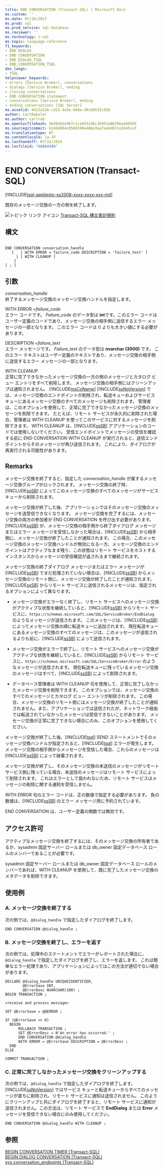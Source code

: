 ```yaml
---
title: END CONVERSATION (Transact-SQL) | Microsoft Docs
ms.custom: ''
ms.date: 07/26/2017
ms.prod: sql
ms.prod_service: sql-database
ms.reviewer: ''
ms.technology: t-sql
ms.topic: language-reference
f1_keywords:
- END DIALOG
- END CONVERSATION
- END_DIALOG_TSQL
- END_CONVERSATION_TSQL
dev_langs:
- TSQL
helpviewer_keywords:
- errors [Service Broker], conversations
- dialogs [Service Broker], ending
- closing conversations
- END CONVERSATION statement
- conversations [Service Broker], ending
- ending conversations [SQL Server]
ms.assetid: 4415a126-cd22-4a5e-b84a-d8c68515c83b
author: CarlRabeler
ms.author: carlrab
ms.openlocfilehash: 5bd9dd2e967c1ce6551dbc3b952a8bf8baa09585
ms.sourcegitcommit: b2464064c0566590e486a3aafae6d67ce2645cef
ms.translationtype: HT
ms.contentlocale: ja-JP
ms.lasthandoff: 07/15/2019
ms.locfileid: "68084490"
---
```

# <a name="end-conversation-transact-sql"></a>END CONVERSATION (Transact-SQL)
[!INCLUDE[tsql-appliesto-ss2008-xxxx-xxxx-xxx-md](../../includes/tsql-appliesto-ss2008-xxxx-xxxx-xxx-md.md)]

  既存のメッセージ交換の一方の側を終了します。  
  
 ![トピック リンク アイコン](../../database-engine/configure-windows/media/topic-link.gif "トピック リンク アイコン") [Transact-SQL 構文表記規則](../../t-sql/language-elements/transact-sql-syntax-conventions-transact-sql.md)  
  
## <a name="syntax"></a>構文  
  
```  
  
END CONVERSATION conversation_handle  
   [   [ WITH ERROR = failure_code DESCRIPTION = 'failure_text' ]  
     | [ WITH CLEANUP ]  
    ]  
[ ; ]  
```  
  
## <a name="arguments"></a>引数  
 *conversation_handle*  
 終了するメッセージ交換のメッセージ交換ハンドルを指定します。  
  
 WITH ERROR =*failure_code*  
 エラー コードです。 *Failure_code* のデータ型は **int**です。このエラー コードはユーザー定義のコードであり、メッセージ交換の相手側に送信するエラー メッセージの一部となります。 このエラー コードは 0 よりも大きい値にする必要があります。  
  
 DESCRIPTION =*failure_text*  
 エラー メッセージです。 *Failure_text* のデータ型は **nvarchar (3000)** です。 このエラー テキストはユーザー定義のテキストであり、メッセージ交換の相手側に送信するエラー メッセージの一部となります。  
  
 WITH CLEANUP  
 正常に完了できなかったメッセージ交換の一方の側のメッセージとカタログ ビュー エントリをすべて削除します。 メッセージ交換の相手側にはクリーンアップは通知されません。 [!INCLUDE[msCoName](../../includes/msconame-md.md)] [!INCLUDE[ssNoVersion](../../includes/ssnoversion-md.md)] では、メッセージ交換のエンドポイントが削除され、転送キューおよびサービス キューにあるメッセージ交換のすべてのメッセージも削除されます。 管理者は、このオプションを使用して、正常に完了できなかったメッセージ交換のメッセージを削除できます。 たとえば、リモート サービスが永久的に削除された場合、管理者は WITH CLEANUP を使ってこのサービスに対するメッセージを削除できます。 WITH CLEANUP は、[!INCLUDE[ssSB](../../includes/sssb-md.md)] アプリケーションのコードでは使用しないでください。 受信エンドポイントでメッセージの受信を確認する前に END CONVERSATION WITH CLEANUP が実行されると、送信エンドポイントからそのメッセージが再び送信されます。 これにより、ダイアログが再実行される可能性があります。  
  
## <a name="remarks"></a>Remarks  
 メッセージ交換を終了すると、指定した *conversation_handle* が属するメッセージ交換グループがロックされます。 メッセージ交換の終了時、[!INCLUDE[ssSB](../../includes/sssb-md.md)] によってこのメッセージ交換のすべてのメッセージがサービス キューから削除されます。  
  
 メッセージ交換が終了した後、アプリケーションではそのメッセージ交換のメッセージを送受信できなくなります。 メッセージ交換を完了するには、メッセージ交換の両方の参加者が END CONVERSATION を呼び出す必要があります。 [!INCLUDE[ssSB](../../includes/sssb-md.md)] が、メッセージ交換の相手側から終了ダイアログ メッセージまたはエラー メッセージを受信しなかった場合は、[!INCLUDE[ssSB](../../includes/sssb-md.md)] から相手側に、メッセージ交換が終了したことが通知されます。 この場合、このメッセージ交換のメッセージ交換ハンドルが無効になる一方、メッセージ交換のエンドポイントはアクティブなまま残り、この状態はリモート サービスをホストするインスタンスからメッセージの受信確認が返されるまで継続されます。  
  
 メッセージ交換の終了ダイアログ メッセージまたはエラー メッセージが [!INCLUDE[ssSB](../../includes/sssb-md.md)] でまだ処理されていない場合は、[!INCLUDE[ssSB](../../includes/sssb-md.md)] からメッセージ交換のリモート側に、メッセージ交換が終了したことが通知されます。 [!INCLUDE[ssSB](../../includes/sssb-md.md)] からリモート サービスに送信されるメッセージは、指定されるオプションによって異なります。  
  
-   メッセージ交換がエラーなく終了し、リモート サービスへのメッセージ交換がアクティブな状態を継続していると、[!INCLUDE[ssSB](../../includes/sssb-md.md)] からリモート サービスに、`https://schemas.microsoft.com/SQL/ServiceBroker/EndDialog` のようなメッセージが送信されます。 このメッセージは、[!INCLUDE[ssSB](../../includes/sssb-md.md)] によってメッセージ交換の順に転送キューに追加されます。 現在転送キューにあるメッセージ交換のすべてのメッセージは、このメッセージが送信されるよりも前に、[!INCLUDE[ssSB](../../includes/sssb-md.md)] によって送信されます。  
  
-   メッセージ交換がエラーで終了し、リモート サービスへのメッセージ交換がアクティブな状態を継続していると、[!INCLUDE[ssSB](../../includes/sssb-md.md)] からリモート サービスに、`https://schemas.microsoft.com/SQL/ServiceBroker/Error` のようなメッセージが送信されます。 現在転送キューに残っているメッセージ交換のメッセージはすべて、[!INCLUDE[ssSB](../../includes/sssb-md.md)] によって削除されます。  
  
-   データベース管理者は WITH CLEANUP 句を使用して、正常に完了しなかったメッセージ交換を削除できます。 このオプションでは、メッセージ交換のすべてのメッセージとカタログ ビュー エントリが削除されます。 この場合、メッセージ交換のリモート側にはメッセージ交換が終了したことが通知されません。また、アプリケーションでは送信されたが、ネットワーク経由では転送されていなかったメッセージは受信できないことがあります。 メッセージ交換が正常に完了できない場合にのみ、このオプションを使用してください。  
  
 メッセージ交換が終了した後、[!INCLUDE[tsql](../../includes/tsql-md.md)] SEND ステートメントでそのメッセージ交換ハンドルが指定されると、[!INCLUDE[tsql](../../includes/tsql-md.md)] エラーが発生します。 メッセージ交換の相手側からメッセージを受信した場合、これらのメッセージは [!INCLUDE[ssSB](../../includes/sssb-md.md)] によって破棄されます。  
  
 メッセージ交換が終了し、そのメッセージ交換の未送信のメッセージがリモート サービス側に残っている場合、未送信のメッセージはリモート サービスによって削除されます。 これはエラーとして扱われないため、リモート サービスはメッセージの削除に関する通知を受信しません。  
  
 WITH ERROR 句のエラー コードは、正の数値で指定する必要があります。 負の数値は、[!INCLUDE[ssSB](../../includes/sssb-md.md)] のエラー メッセージ用に予約されています。  
  
 END CONVERSATION は、ユーザー定義の関数では無効です。  
  
## <a name="permissions"></a>アクセス許可  
 アクティブなメッセージ交換を終了するには、そのメッセージ交換の所有者であるか、sysadmin 固定サーバー ロールまたは db_owner 固定データベース ロールのメンバーであることが必要です。  
  
 sysadmin 固定サーバー ロールまたは db_owner 固定データベース ロールのメンバーであれば、WITH CLEANUP を使用して、既に完了したメッセージ交換のメタデータを削除できます。  
  
## <a name="examples"></a>使用例  
  
### <a name="a-ending-a-conversation"></a>A. メッセージ交換を終了する  
 次の例では、`@dialog_handle` で指定したダイアログを終了します。  
  
```  
END CONVERSATION @dialog_handle ;  
```  
  
### <a name="b-ending-a-conversation-with-an-error"></a>B. メッセージ交換を終了し、エラーを返す  
 次の例では、処理中のステートメントでエラーがレポートされた場合に、`@dialog_handle` で指定したダイアログを終了し、エラーを返します。 これは簡単なエラー処理であり、アプリケーションによってはこの方法が適切でない場合があります。  
  
```  
DECLARE @dialog_handle UNIQUEIDENTIFIER,  
        @ErrorSave INT,  
        @ErrorDesc NVARCHAR(100) ;  
BEGIN TRANSACTION ;  
  
<receive and process message>  
  
SET @ErrorSave = @@ERROR ;  
  
IF (@ErrorSave <> 0)  
  BEGIN  
      ROLLBACK TRANSACTION ;  
      SET @ErrorDesc = N'An error has occurred.' ;  
      END CONVERSATION @dialog_handle   
      WITH ERROR = @ErrorSave DESCRIPTION = @ErrorDesc ;  
  END  
ELSE  
  
COMMIT TRANSACTION ;  
```  
  
### <a name="c-cleaning-up-a-conversation-that-cannot-complete-normally"></a>C. 正常に完了しなかったメッセージ交換をクリーンアップする  
 次の例では、`@dialog_handle` で指定したダイアログを終了します。 [!INCLUDE[ssNoVersion](../../includes/ssnoversion-md.md)] ではサービス キューと転送キューからすべてのメッセージが直ちに削除され、リモート サービスに通知は送信されません。 このようにクリーンアップと共にダイアログを終了すると、リモート サービスに通知が送信されません。この方法は、リモート サービスで **EndDialog** または **Error** メッセージを受信できない場合にのみ使用してください。  
  
```  
END CONVERSATION @dialog_handle WITH CLEANUP ;  
```  
  
## <a name="see-also"></a>参照  
 [BEGIN CONVERSATION TIMER &#40;Transact-SQL&#41;](../../t-sql/statements/begin-conversation-timer-transact-sql.md)   
 [BEGIN DIALOG CONVERSATION &#40;Transact-SQL&#41;](../../t-sql/statements/begin-dialog-conversation-transact-sql.md)   
 [sys.conversation_endpoints &#40;Transact-SQL&#41;](../../relational-databases/system-catalog-views/sys-conversation-endpoints-transact-sql.md)  
  
  

